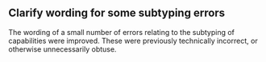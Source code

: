 ## Clarify wording for some subtyping errors

The wording of a small number of errors relating
to the subtyping of capabilities were improved.
These were previously technically incorrect,
or otherwise unnecessarily obtuse.
